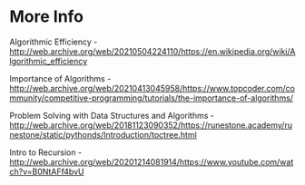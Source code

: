 # More Info

Algorithmic Efficiency - http://web.archive.org/web/20210504224110/https://en.wikipedia.org/wiki/Algorithmic_efficiency

Importance of Algorithms - http://web.archive.org/web/20210413045958/https://www.topcoder.com/community/competitive-programming/tutorials/the-importance-of-algorithms/

Problem Solving with Data Structures and Algorithms - http://web.archive.org/web/20181123090352/https://runestone.academy/runestone/static/pythonds/Introduction/toctree.html

Intro to Recursion - http://web.archive.org/web/20201214081914/https://www.youtube.com/watch?v=B0NtAFf4bvU